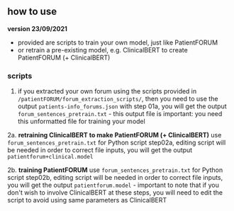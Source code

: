 ## how to use

**version 23/09/2021**

- provided are scripts to train your own model, just like PatientFORUM
- or retrain a pre-existing model, e.g. ClinicalBERT to create PatientFORUM (+ ClinicalBERT)

### scripts

1. if you extracted your own forum using the scripts provided in `/patientFORUM/forum_extraction_scripts/`, then you need to use the output `patients-info_forums.json` with step 01a, you will get the output `forum_sentences_pretrain.txt` - this output file is important: you need this unformatted file for training your model

2a. **retraining ClinicalBERT to make PatientFORUM (+ ClinicalBERT)** use `forum_sentences_pretrain.txt` for Python script step02a, editing script will be needed in order to correct file inputs, you will get the output `patientforum+clinical.model`

2b. **training PatientFORUM** use `forum_sentences_pretrain.txt` for Python script step02b, editing script will be needed in order to correct file inputs, you will get the output `patientforum.model` - important to note that if you don't wish to involve ClinicalBERT at these steps, you will need to edit the script to avoid using same parameters as ClinicalBERT
